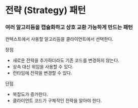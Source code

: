 # 전략 (Strategy) 패턴

### 여러 알고리듬을 캡슐화하고 상호 교환 가능하게 만드는 패턴

컨텍스트에서 사용할 알고리듬을 클라이언트에서 선택한다.

장점

- 새로운 전략을 추가하더라도 기존 코드를 변경하지 않는다.
- 상속 대신 위임을 사용할 수 있다.
- 런타임에 전략을 변경할 수 있다.

단점

- 복잡도가 증가한다.
- 클라이언트 코드가 구체적인 전략을 알아야 한다.
